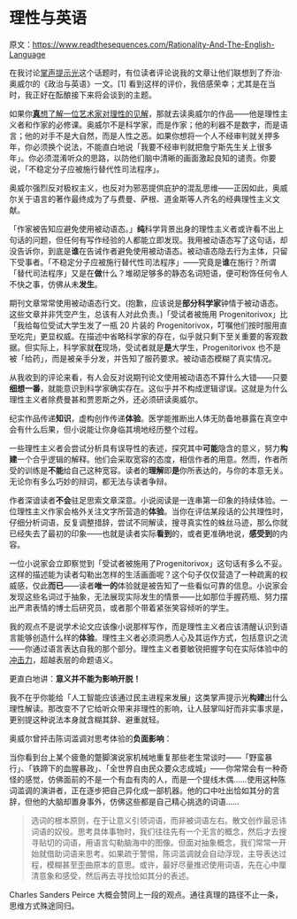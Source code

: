 # 理性与英语

原文：https://www.readthesequences.com/Rationality-And-The-English-Language

在我讨论[掌声提示光](https://www.readthesequences.com/Applause-Lights)这个话题时，有位读者评论说我的文章让他们联想到了乔治·奥威尔的《政治与英语》一文。[1] 看到这样的评价，我倍感荣幸；尤其是在当时，我正好在酝酿接下来将会谈到的主题。

如果你[**真**想了解一位艺术家对理性的见解](https://www.greaterwrong.com/lw/ja/we_dont_really_want_your_participation/)，那就去读奥威尔的作品——他是理性主义者和作家的必修课。奥威尔不是科学家，而是作家；他的利器不是数字，而是语言；他的对手不是大自然，而是人性之恶。如果你想将一个人不经审判就关押多年，你必须换个说法，不能直白地说「我要不经审判就把詹宁斯先生关上很多年」。你必须混淆听众的思路，以防他们脑中清晰的画面激起良知的谴责。你要说，「不稳定分子应被施行替代性司法程序」。

奥威尔强烈反对极权主义，也反对为邪恶提供庇护的混乱思维——正因如此，奥威尔关于语言的著作最终成为了与费曼、萨根、道金斯等人齐名的经典理性主义文献。

「作家被告知应避免使用被动语态。」**纯**科学背景出身的理性主义者或许看不出上句话的问题，但任何有写作经验的人都能立即发现。我用被动语态写了这句话，却没告诉你，到底是**谁**在告诫作者避免使用被动语态。被动语态隐去行为主体，只留下受事者。「不稳定分子应被施行替代性司法程序」——究竟是**谁**在施行？所谓「替代司法程序」又是在**做**什么？堆砌足够多的静态名词短语，便可粉饰任何令人不快之事，仿佛从未**发生**。

期刊文章常常使用被动语态行文。(抱歉，应该说是**部分科学家**钟情于被动语态。这些文章并非凭空产生，总该有人对此负责。)「受试者被施用 Progenitorivox」比「我给每位受试大学生发了一瓶 20 片装的 Progenitorivox，叮嘱他们按时服用直至吃完」更显权威。在描述中省略科学家的存在，似乎就只剩下至关重要的客观数据。但实际上，科学家就**在**现场，受试者就是**是**大学生，Progenitorivox 也不是被「给药」，而是被亲手分发，并告知了服药要求。被动语态模糊了真实情况。

从我收到的评论来看，有人会反对说期刊论文使用被动语态不算什么大错——只要**细想一番**，就能意识到科学家确实存在。这似乎并不构成逻辑谬误。这就是为什么理性主义者除费曼甚和贾恩斯之外，还必须研读奥威尔。

纪实作品传递**知识**，虚构创作传递**体验**。医学能推断出人体无防备地暴露在真空中会有什么后果，但小说能让你身临其境地经历整个过程。 

一些理性主义者会尝试分析具有误导性的表述，探究其中**可能**隐含的意义，努力**构建**一个合乎逻辑的解释。他们会采取宽容的态度，相信作者的用意。然而，作者所受的训练是**不能**给自己这种宽容。读者的**理解**即**是**你所表达的，与你的本意无关。无论你有多么巧妙的辩词，都无法与读者争辩。

作者深谙读者**不会**驻足思索文章深意。小说阅读是一连串第一印象的持续体验。一位理性主义作家会格外关注文字所营造的**体验**。当你在评估某段话的公共理性时，仔细分析词语，反复调整措辞，尝试不同解读，搜寻真实性的蛛丝马迹，那么你就已经失去了最初的印象——也就是读者实际**看到**的，或者更准确地说，**感受到**的内容。

一位小说家会立即察觉到「受试者被施用了Progenitorivox」这句话有多么不妥。这样的描述能为读者勾勒出怎样的生活画面呢？这个句子仅仅营造了一种疏离的权威感，仅此**而已**——读者**唯一的**体验就是被告知了一些看似可靠的信息。小说家会发现这些名词过于抽象，无法展现实际发生的情景——比如那位手握药瓶、努力摆出严肃表情的博士后研究员，或者那个带着紧张笑容倾听的学生。

我的观点不是说学术论文应该像小说那样写作，而是理性主义者应该清醒认识到语言能够创造什么样的**体验**。理性主义者必须洞悉人心及其运作方式，包括意识之流——你通过语言表达自我的那个部分。理性主义者要敏锐把握字句在实际体验中的[冲击力](https://www.readthesequences.com/Semantic-Stopsigns)，超越表层的命题语义。

更直白地讲：**意义并不能为影响开脱！**

我不在乎你能给「人工智能应该通过民主进程来发展」这类掌声提示光**构建**出什么理性解读。那改变不了它给听众带来非理性的影响，让人鼓掌叫好而非实事求是，更别提这种说法本身就含糊其辞、避重就轻。

奥威尔曾抨击陈词滥调对思考体验的**负面影响**：

当你看到台上某个疲惫的蹩脚演说家机械地重复那些老生常谈时——「野蛮暴行」、「铁蹄下的血腥暴政」、「全世界自由民众要众志成城」——你常常会有一种奇怪的感觉，仿佛面前的不是一个有血有肉的人，而是一个提线木偶……使用这种陈词滥调的演讲者，正在逐步把自己异化成一部机器。他的口中吐出恰如其分的言辞，但他的大脑却置身事外，仿佛这些都是自己精心挑选的词语……

>

> 选词的根本原则，在于让意义引领词语，而非被词语左右。散文创作最忌讳词语的奴役。思考具体事物时，我们往往先有一个无言的概念，然后才去搜寻贴切的词语，用语言勾勒脑海中的图像。但面对抽象概念，我们常常一开始就借助词语来思考。如果疏于警惕，陈词滥调就会自动浮现，主导表达过程，模糊甚至歪曲原本的意思。或许，最好尽量推迟使用词语，先在心中厘清意象和感受，然后再去寻找恰如其分的表述。

Charles Sanders Peirce 大概会赞同上一段的观点。通往真理的路径不止一条，思维方式殊途同归。